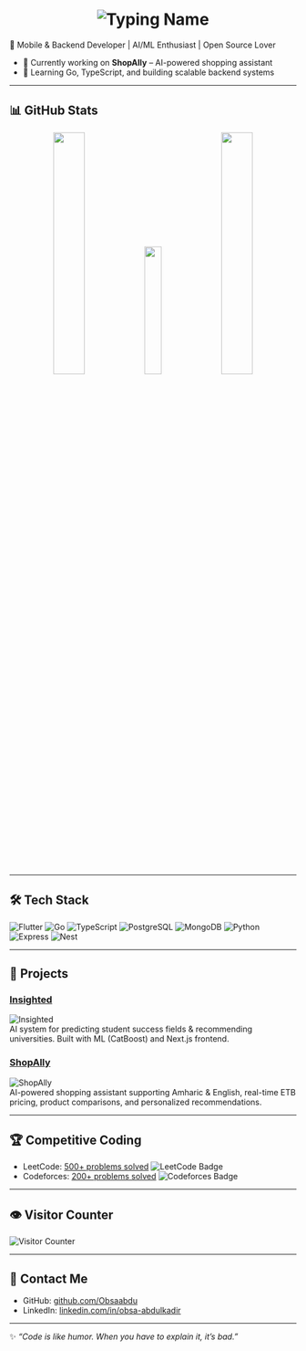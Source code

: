 <h1 align="center">
  <img src="https://readme-typing-svg.herokuapp.com?font=Fira+Code&size=56&duration=2500&pause=1000&color=0A38CF&center=true&width=1000&height=100&lines=Hi+There+👋;I'm+Obsa+Abdulkadir!" alt="Typing Name"/>
</h1>

🚀 Mobile & Backend Developer | AI/ML Enthusiast | Open Source Lover  

- 🔭 Currently working on **ShopAlly** – AI-powered shopping assistant  
- 🌱 Learning Go, TypeScript, and building scalable backend systems  

---

## 📊 GitHub Stats  
<p align="center">
  <img src="https://github-readme-stats.vercel.app/api?username=Obsaabdu&show_icons=true&theme=github_dark" width="33%"/>
  <img src="https://github-readme-stats.vercel.app/api/top-langs/?username=Obsaabdu&layout=compact&theme=github_dark" width="24%"/>
  <img src="https://github-readme-streak-stats.herokuapp.com/?user=Obsaabdu&theme=github_dark" width="33%"/>
</p> 

---

## 🛠 Tech Stack  
![Flutter](https://img.shields.io/badge/Flutter-02569B?style=flat&logo=flutter&logoColor=white)
![Go](https://img.shields.io/badge/Go-00ADD8?style=flat&logo=go&logoColor=white)
![TypeScript](https://img.shields.io/badge/TypeScript-007ACC?style=flat&logo=typescript&logoColor=white)
![PostgreSQL](https://img.shields.io/badge/PostgreSQL-FFCA28?style=flat&logo=postgresql&logoColor=black)
![MongoDB](https://img.shields.io/badge/MongoDB-05990C?style=flat&logo=mongodb&logoColor=white)
![Python](https://img.shields.io/badge/Python-3776AB?style=flat&logo=python&logoColor=yellow)
![Express](https://img.shields.io/badge/ExpressJS-020612?style=flat&logo=express&logoColor=white)
![Nest](https://img.shields.io/badge/NestJS-B50D0D?style=flat&logo=nestjs&logoColor=white)

---

## 🚀 Projects  
### [Insighted](https://github.com/InsightEd-Final-Project)  
![Insighted](https://img.shields.io/badge/Insighted-AI%20ML-success?style=for-the-badge)  
AI system for predicting student success fields & recommending universities. Built with ML (CatBoost) and Next.js frontend.  

### [ShopAlly](https://github.com/A2SV/g6-shopally)  
![ShopAlly](https://img.shields.io/badge/ShopAlly-AI%20Shopping-blue?style=for-the-badge)  
AI-powered shopping assistant supporting Amharic & English, real-time ETB pricing, product comparisons, and personalized recommendations.  

---

## 🏆 Competitive Coding  
- LeetCode: [500+ problems solved](https://leetcode.com/Obsaabdu/) ![LeetCode Badge](https://img.shields.io/badge/LeetCode-500+-orange?style=flat&logo=leetcode&logoColor=white)  
- Codeforces: [200+ problems solved](https://codeforces.com/profile/Obsa12) ![Codeforces Badge](https://img.shields.io/badge/Codeforces-200+-blue?style=flat&logo=codeforces&logoColor=white)  

---

## 👁 Visitor Counter  
![Visitor Counter](https://visitor-badge.laobi.icu/badge?page_id=Obsaabdu.Obsaabdu)  

---

## 🎯 Contact Me  
- GitHub: [github.com/Obsaabdu](https://github.com/Obsaabdu)  
- LinkedIn: [linkedin.com/in/obsa-abdulkadir](https://linkedin.com/in/obsa-abdulkadir)  

---

✨ _“Code is like humor. When you have to explain it, it’s bad.”_  
